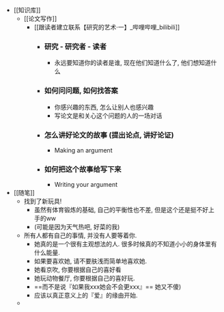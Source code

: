 - [[知识库]]
	- [[论文写作]]
		- [[跟读者建立联系【研究的艺术·一】_哔哩哔哩_bilibili]]
			- ### 研究 - 研究者 - 读者
				- 永远要知道你的读者是谁, 现在他们知道什么了, 他们想知道什么
			- ### 如何问问题, 如何找答案
				- 你感兴趣的东西, 怎么让别人也感兴趣
				- 写论文是和关心这个问题的人的一场对话
			- ### 怎么讲好论文的故事 (提出论点, 讲好论证)
				- Making an argument
			- ### 如何把这个故事给写下来
				- Writing your argument
- [[随笔]]
	- 找到了新玩具!
		- 虽然有体育锻炼的基础, 自己的平衡性也不差, 但是这个还是挺不好上手的ww
		- (可能是因为天气热吧, 好菜的我)
	- 所有人都有自己的事情, 并没有人要等着你.
		- 她真的是一个很有主观想法的人. 很多时候真的不知道小小的身体里有什么能量.
		- 如果要喜欢她, 请不要肤浅而简单地喜欢她.
		- 她看京吹, 你要根据自己的喜好看
		- 她玩动物餐厅, 你要根据自己的喜好玩.
		- ==而不是说『如果我xxx她会不会更xxx』==  她又不傻)
		- 应该以真正意义上的『爱』的缘由开始.
	-